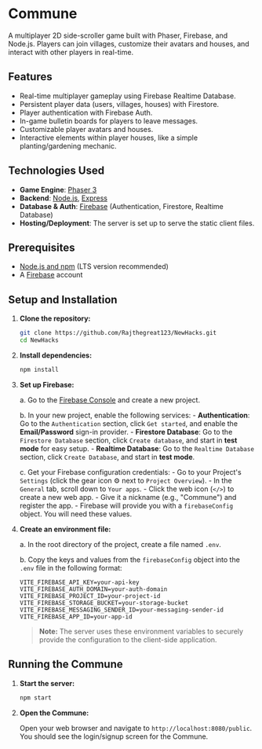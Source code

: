 # Commune

A multiplayer 2D side-scroller game built with Phaser, Firebase, and Node.js. Players can join villages, customize their avatars and houses, and interact with other players in real-time.

## Features

-   Real-time multiplayer gameplay using Firebase Realtime Database.
-   Persistent player data (users, villages, houses) with Firestore.
-   Player authentication with Firebase Auth.
-   In-game bulletin boards for players to leave messages.
-   Customizable player avatars and houses.
-   Interactive elements within player houses, like a simple planting/gardening mechanic.

## Technologies Used

-   **Game Engine**: [Phaser 3](https://phaser.io/)
-   **Backend**: [Node.js](https://nodejs.org/), [Express](https://expressjs.com/)
-   **Database & Auth**: [Firebase](https://firebase.google.com/) (Authentication, Firestore, Realtime Database)
-   **Hosting/Deployment**: The server is set up to serve the static client files.

## Prerequisites

-   [Node.js and npm](https://nodejs.org/) (LTS version recommended)
-   A [Firebase](https://firebase.google.com/) account

## Setup and Installation

1.  **Clone the repository:**

    ```bash
    git clone https://github.com/Rajthegreat123/NewHacks.git
    cd NewHacks
    ```

2.  **Install dependencies:**

    ```bash
    npm install
    ```

3.  **Set up Firebase:**

    a. Go to the [Firebase Console](https://console.firebase.google.com/) and create a new project.

    b. In your new project, enable the following services:
        -   **Authentication**: Go to the `Authentication` section, click `Get started`, and enable the **Email/Password** sign-in provider.
        -   **Firestore Database**: Go to the `Firestore Database` section, click `Create database`, and start in **test mode** for easy setup.
        -   **Realtime Database**: Go to the `Realtime Database` section, click `Create Database`, and start in **test mode**.

    c. Get your Firebase configuration credentials:
        -   Go to your Project's `Settings` (click the gear icon ⚙️ next to `Project Overview`).
        -   In the `General` tab, scroll down to `Your apps`.
        -   Click the web icon (`</>`) to create a new web app.
        -   Give it a nickname (e.g., "Commune") and register the app.
        -   Firebase will provide you with a `firebaseConfig` object. You will need these values.

4.  **Create an environment file:**

    a. In the root directory of the project, create a file named `.env`.

    b. Copy the keys and values from the `firebaseConfig` object into the `.env` file in the following format:

    ```env
    VITE_FIREBASE_API_KEY=your-api-key
    VITE_FIREBASE_AUTH_DOMAIN=your-auth-domain
    VITE_FIREBASE_PROJECT_ID=your-project-id
    VITE_FIREBASE_STORAGE_BUCKET=your-storage-bucket
    VITE_FIREBASE_MESSAGING_SENDER_ID=your-messaging-sender-id
    VITE_FIREBASE_APP_ID=your-app-id
    ```

    > **Note:** The server uses these environment variables to securely provide the configuration to the client-side application.

## Running the Commune

1.  **Start the server:**

    ```bash
    npm start
    ```

2.  **Open the Commune:**

    Open your web browser and navigate to `http://localhost:8080/public`. You should see the login/signup screen for the Commune.